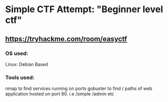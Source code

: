 # Simple CTF Attempt: "Beginner level ctf"

## https://tryhackme.com/room/easyctf

### OS used:
Linux: Debian Based
### Tools used: 
nmap to find services running on ports
gobuster to find / paths of web application hosted on port 80. i.e /simple /admin etc
